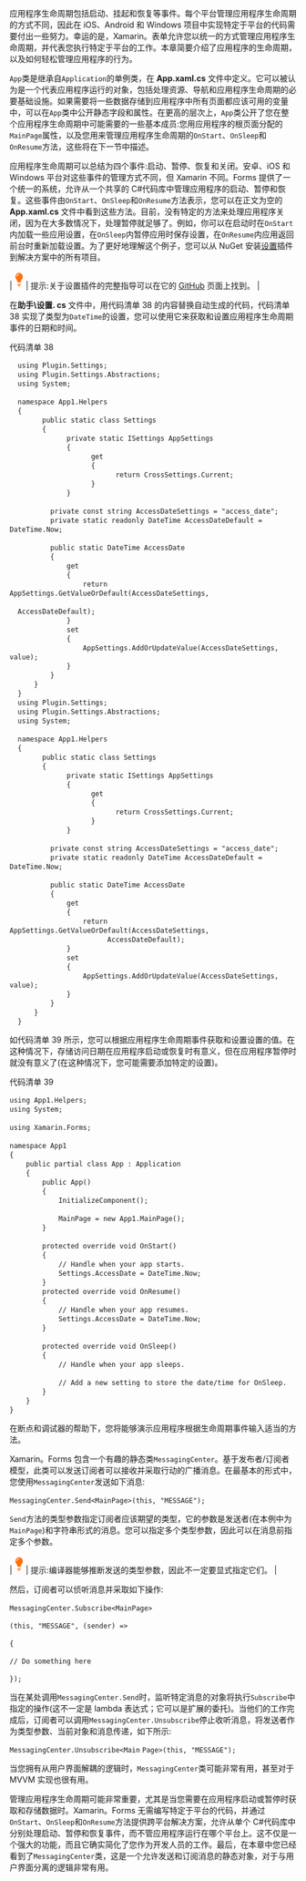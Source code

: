 应用程序生命周期包括启动、挂起和恢复等事件。每个平台管理应用程序生命周期的方式不同，因此在 iOS、Android 和 Windows 项目中实现特定于平台的代码需要付出一些努力。幸运的是，Xamarin。表单允许您以统一的方式管理应用程序生命周期，并代表您执行特定于平台的工作。本章简要介绍了应用程序的生命周期，以及如何轻松管理应用程序的行为。

`App`类是继承自`Application`的单例类，在 **App.xaml.cs** 文件中定义。它可以被认为是一个代表应用程序运行的对象，包括处理资源、导航和应用程序生命周期的必要基础设施。如果需要将一些数据存储到应用程序中所有页面都应该可用的变量中，可以在`App`类中公开静态字段和属性。在更高的层次上，`App`类公开了您在整个应用程序生命周期中可能需要的一些基本成员:您用应用程序的根页面分配的`MainPage`属性，以及您用来管理应用程序生命周期的`OnStart`、`OnSleep`和`OnResume`方法，这些将在下一节中描述。

应用程序生命周期可以总结为四个事件:启动、暂停、恢复和关闭。安卓、iOS 和 Windows 平台对这些事件的管理方式不同，但 Xamarin 不同。Forms 提供了一个统一的系统，允许从一个共享的 C#代码库中管理应用程序的启动、暂停和恢复。这些事件由`OnStart`、`OnSleep`和`OnResume`方法表示，您可以在正文为空的 **App.xaml.cs** 文件中看到这些方法。目前，没有特定的方法来处理应用程序关闭，因为在大多数情况下，处理暂停就足够了。例如，你可以在启动时在`OnStart`内加载一些应用设置，在`OnSleep`内暂停应用时保存设置，在`OnResume`内应用返回前台时重新加载设置。为了更好地理解这个例子，您可以从 NuGet 安装[设置](https://www.nuget.org/packages/Xam.Plugins.Settings/)插件到解决方案中的所有项目。

| ![](img/tip.png) | 提示:关于设置插件的完整指导可以在它的 [GitHub](https://github.com/jamesmontemagno/SettingsPlugin) 页面上找到。 |

在**助手\设置. cs** 文件中，用代码清单 38 的内容替换自动生成的代码，代码清单 38 实现了类型为`DateTime`的设置，您可以使用它来获取和设置应用程序生命周期事件的日期和时间。

代码清单 38

```
  using Plugin.Settings;
  using Plugin.Settings.Abstractions;
  using System;

  namespace App1.Helpers
  {
        public static class Settings
        {
              private static ISettings AppSettings
              {
                    get
                    {
                          return CrossSettings.Current;
                    }
              }

          private const string AccessDateSettings = "access_date";
          private static readonly DateTime AccessDateDefault = DateTime.Now;

          public static DateTime AccessDate
          {
              get
              {
                  return AppSettings.GetValueOrDefault(AccessDateSettings, 

  AccessDateDefault);
              }
              set
              {
                  AppSettings.AddOrUpdateValue(AccessDateSettings, value);
              }
          }
      }
  }
  using Plugin.Settings;
  using Plugin.Settings.Abstractions;
  using System;

  namespace App1.Helpers
  {
        public static class Settings
        {
              private static ISettings AppSettings
              {
                    get
                    {
                          return CrossSettings.Current;
                    }
              }

          private const string AccessDateSettings = "access_date";
          private static readonly DateTime AccessDateDefault = DateTime.Now;

          public static DateTime AccessDate
          {
              get
              {
                  return AppSettings.GetValueOrDefault(AccessDateSettings, 
                        AccessDateDefault);
              }
              set
              {
                  AppSettings.AddOrUpdateValue(AccessDateSettings, value);
              }
          }
      }
  }

```

如代码清单 39 所示，您可以根据应用程序生命周期事件获取和设置设置的值。在这种情况下，存储访问日期在应用程序启动或恢复时有意义，但在应用程序暂停时就没有意义了(在这种情况下，您可能需要添加特定的设置)。

代码清单 39

```
using App1.Helpers;
using System;

using Xamarin.Forms;

namespace App1
{
    public partial class App : Application
    {
        public App()
        {
            InitializeComponent();

            MainPage = new App1.MainPage();
        }

        protected override void OnStart()
        {
            // Handle when your app starts.
            Settings.AccessDate = DateTime.Now;
        }
        protected override void OnResume()
        {
            // Handle when your app resumes.
            Settings.AccessDate = DateTime.Now;
        }

        protected override void OnSleep()
        {
            // Handle when your app sleeps.

            // Add a new setting to store the date/time for OnSleep.
        }
    }
}

```

在断点和调试器的帮助下，您将能够演示应用程序根据生命周期事件输入适当的方法。

Xamarin。Forms 包含一个有趣的静态类`MessagingCenter`。基于发布者/订阅者模型，此类可以发送订阅者可以接收并采取行动的广播消息。在最基本的形式中，您使用`MessagingCenter`发送如下消息:

`MessagingCenter.Send<MainPage>(this, "MESSAGE");`

`Send`方法的类型参数指定订阅者应该期望的类型，它的参数是发送者(在本例中为`MainPage`)和字符串形式的消息。您可以指定多个类型参数，因此可以在消息前指定多个参数。

| ![](img/tip.png) | 提示:编译器能够推断发送的类型参数，因此不一定要显式指定它们。 |

然后，订阅者可以侦听消息并采取如下操作:

`MessagingCenter.Subscribe<MainPage>`

`(this, "MESSAGE", (sender) =>`

`{`

`// Do something here`

`});`

当在某处调用`MessagingCenter.Send`时，监听特定消息的对象将执行`Subscribe`中指定的操作(这不一定是 lambda 表达式；它可以是扩展的委托)。当他们的工作完成后，订阅者可以调用`MessagingCenter.Unsubscribe`停止收听消息，将发送者作为类型参数、当前对象和消息传递，如下所示:

`MessagingCenter.Unsubscribe<Main` `Page>(this, "MESSAGE");`

当您拥有从用户界面解耦的逻辑时，`MessagingCenter`类可能非常有用，甚至对于 MVVM 实现也很有用。

管理应用程序生命周期可能非常重要，尤其是当您需要在应用程序启动或暂停时获取和存储数据时。Xamarin。Forms 无需编写特定于平台的代码，并通过`OnStart`、`OnSleep`和`OnResume`方法提供跨平台解决方案，允许从单个 C#代码库中分别处理启动、暂停和恢复事件，而不管应用程序运行在哪个平台上。这不仅是一个强大的功能，而且它确实简化了您作为开发人员的工作。最后，在本章中您已经看到了`MessagingCenter`类，这是一个允许发送和订阅消息的静态对象，对于与用户界面分离的逻辑非常有用。